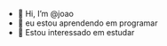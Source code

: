 - 👋 Hi, I’m @joao
- 🌱 eu estou aprendendo em programar
- 👻 Estou interessado em estudar




















<!---
jaozindobts/jaozindobts is a ✨ special ✨ repository because its `README.md` (this file) appears on your GitHub profile.
You can click the Preview link to take a look at your changes.
--->

